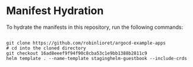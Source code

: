 
# Manifest Hydration

To hydrate the manifests in this repository, run the following commands:

```shell

git clone https://github.com/robinlioret/argocd-example-apps
# cd into the cloned directory
git checkout 16ad8eeef9f94f90c8cba53c1e9bb1388b2811c9
helm template . --name-template staginghelm-guestbook --include-crds
```